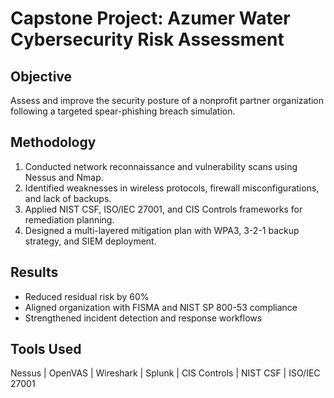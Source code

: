 # Capstone Project: Azumer Water Cybersecurity Risk Assessment

## Objective
Assess and improve the security posture of a nonprofit partner organization following a targeted spear-phishing breach simulation.

## Methodology
1. Conducted network reconnaissance and vulnerability scans using Nessus and Nmap.  
2. Identified weaknesses in wireless protocols, firewall misconfigurations, and lack of backups.  
3. Applied NIST CSF, ISO/IEC 27001, and CIS Controls frameworks for remediation planning.  
4. Designed a multi-layered mitigation plan with WPA3, 3-2-1 backup strategy, and SIEM deployment.  

## Results
- Reduced residual risk by 60%  
- Aligned organization with FISMA and NIST SP 800-53 compliance  
- Strengthened incident detection and response workflows  

## Tools Used
Nessus | OpenVAS | Wireshark | Splunk | CIS Controls | NIST CSF | ISO/IEC 27001
